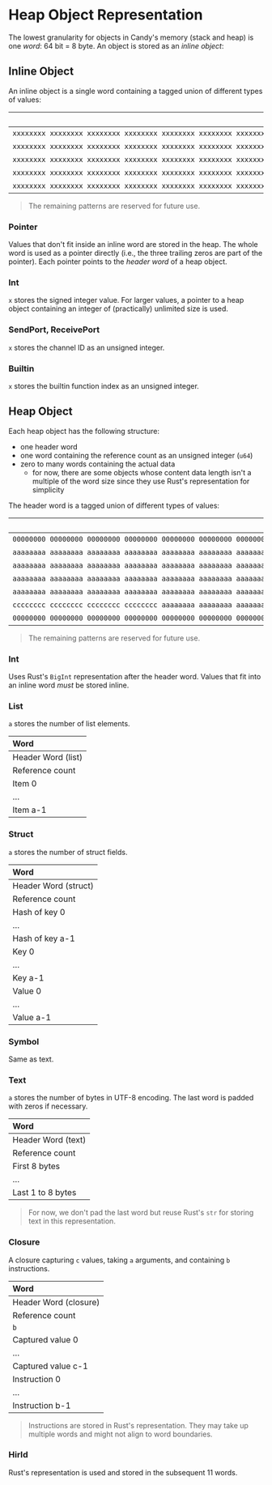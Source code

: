 # Heap Object Representation

The lowest granularity for objects in Candy's memory (stack and heap) is one _word_: 64 bit = 8 byte.
An object is stored as an _inline object_:

## Inline Object

An inline object is a single word containing a tagged union of different types of values:

|                                                                     Value | Meaning     |
| ------------------------------------------------------------------------: | :---------- |
| `xxxxxxxx xxxxxxxx xxxxxxxx xxxxxxxx xxxxxxxx xxxxxxxx xxxxxxxx xxxxx000` | Pointer     |
| `xxxxxxxx xxxxxxxx xxxxxxxx xxxxxxxx xxxxxxxx xxxxxxxx xxxxxxxx xxxxxx01` | Int         |
| `xxxxxxxx xxxxxxxx xxxxxxxx xxxxxxxx xxxxxxxx xxxxxxxx xxxxxxxx xxxxx010` | SendPort    |
| `xxxxxxxx xxxxxxxx xxxxxxxx xxxxxxxx xxxxxxxx xxxxxxxx xxxxxxxx xxxxx110` | ReceivePort |
| `xxxxxxxx xxxxxxxx xxxxxxxx xxxxxxxx xxxxxxxx xxxxxxxx xxxxxxxx xxxxxx11` | Builtin     |

> The remaining patterns are reserved for future use.

### Pointer

Values that don't fit inside an inline word are stored in the heap.
The whole word is used as a pointer directly (i.e., the three trailing zeros are part of the pointer).
Each pointer points to the _header word_ of a heap object.

### Int

`x` stores the signed integer value.
For larger values, a pointer to a heap object containing an integer of (practically) unlimited size is used.

### SendPort, ReceivePort

`x` stores the channel ID as an unsigned integer.

### Builtin

`x` stores the builtin function index as an unsigned integer.

## Heap Object

Each heap object has the following structure:

- one header word
- one word containing the reference count as an unsigned integer (`u64`)
- zero to many words containing the actual data
  - for now, there are some objects whose content data length isn't a multiple of the word size since they use Rust's representation for simplicity

The header word is a tagged union of different types of values:

|                                                                     Value | Meaning |
| ------------------------------------------------------------------------: | :------ |
| `00000000 00000000 00000000 00000000 00000000 00000000 00000000 00000000` | Int     |
| `aaaaaaaa aaaaaaaa aaaaaaaa aaaaaaaa aaaaaaaa aaaaaaaa aaaaaaaa aaaaa001` | List    |
| `aaaaaaaa aaaaaaaa aaaaaaaa aaaaaaaa aaaaaaaa aaaaaaaa aaaaaaaa aaaaa101` | Struct  |
| `aaaaaaaa aaaaaaaa aaaaaaaa aaaaaaaa aaaaaaaa aaaaaaaa aaaaaaaa aaaaa010` | Symbol  |
| `aaaaaaaa aaaaaaaa aaaaaaaa aaaaaaaa aaaaaaaa aaaaaaaa aaaaaaaa aaaaa110` | Text    |
| `cccccccc cccccccc cccccccc cccccccc aaaaaaaa aaaaaaaa aaaaaaaa aaaaa011` | Closure |
| `00000000 00000000 00000000 00000000 00000000 00000000 00000000 00000111` | HirId   |

> The remaining patterns are reserved for future use.

### Int

Uses Rust's `BigInt` representation after the header word.
Values that fit into an inline word _must_ be stored inline.

### List

`a` stores the number of list elements.

| Word               |
| :----------------- |
| Header Word (list) |
| Reference count    |
| Item 0             |
| …                  |
| Item a-1           |

### Struct

`a` stores the number of struct fields.

| Word                 |
| :------------------- |
| Header Word (struct) |
| Reference count      |
| Hash of key 0        |
| …                    |
| Hash of key a-1      |
| Key 0                |
| …                    |
| Key a-1              |
| Value 0              |
| …                    |
| Value a-1            |

### Symbol

Same as text.

### Text

`a` stores the number of bytes in UTF-8 encoding.
The last word is padded with zeros if necessary.

| Word               |
| :----------------- |
| Header Word (text) |
| Reference count    |
| First 8 bytes      |
| …                  |
| Last 1 to 8 bytes  |

> For now, we don't pad the last word but reuse Rust's `str` for storing text in this representation.

### Closure

A closure capturing `c` values, taking `a` arguments, and containing `b` instructions.

| Word                  |
| :-------------------- |
| Header Word (closure) |
| Reference count       |
| `b`                   |
| Captured value 0      |
| …                     |
| Captured value c-1    |
| Instruction 0         |
| …                     |
| Instruction b-1       |

> Instructions are stored in Rust's representation.
> They may take up multiple words and might not align to word boundaries.

### HirId

Rust's representation is used and stored in the subsequent 11 words.
